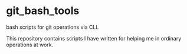 # git_bash_tools
bash scripts for git operations via CLI.

This repository contains scripts I have written for helping me in ordinary operations at work.
